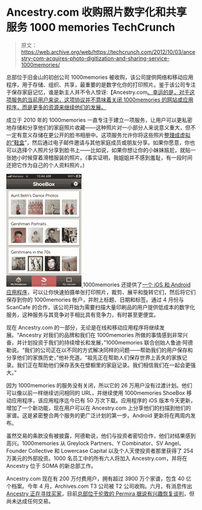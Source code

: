# Ancestry.com 收购照片数字化和共享服务 1000 memories TechCrunch

> 原文：<https://web.archive.org/web/https://techcrunch.com/2012/10/03/ancestry-com-acquires-photo-digitization-and-sharing-service-1000memories/>

总部位于旧金山的初创公司 1000memories 被收购，该公司提供网络和移动应用程序，用于存储、组织、共享，最重要的是数字化你的打印照片。鉴于该公司专注于保存家庭记忆，谁是新主人并不令人惊讶:【Ancestry.com[。幸运的是，对于这项服务的当前用户来说，这项协议并不意味着关闭 1000memories 的网站或应用程序，而是更多的资源来继续他们的发展。](https://web.archive.org/web/20230126145438/http://www.crunchbase.com/company/ancestry-com)

成立于 2010 年的 1000memories 一直专注于建立一项服务，让用户可以更私密地存储和分享他们的家庭照片收藏——这种照片对一小部分人来说意义重大，但不一定有意义存储在更公开的脸书相册中。这项服务允许你将这些照片[整理成虚拟的“鞋盒](https://web.archive.org/web/20230126145438/https://techcrunch.com/2012/04/03/1000memories-introduces-shoeboxes-for-more-private-photo-sharing/)”，然后通过电子邮件邀请与其他家庭成员或朋友分享。如果你愿意，你也可以选择个人照片分享到脸书上——比如说，如果你想让你的小妹妹尴尬，就贴一张她小时候穿着滑稽服装的照片。(事实证明，我姐姐并不感到羞耻，有一段时间还把它作为自己的个人资料照片。)

[![](img/bac2f78eaafd6dd8365d6dae7d05d660.png "shoebox-ios") ](https://web.archive.org/web/20230126145438/https://techcrunch.com/2012/05/09/1000memories-brings-its-photo-scanning-shoebox-app-to-android-revamps-iphone-version/shoebox-ios/) 1000memories 还提供了[一个 iOS 和 Android 应用程序](https://web.archive.org/web/20230126145438/https://techcrunch.com/2012/05/09/1000memories-brings-its-photo-scanning-shoebox-app-to-android-revamps-iphone-version/)，可以让你快速拍摄单张打印照片，裁剪、展平和旋转它们，然后将它们保存到你的 1000memories 帐户，并附上标题、日期和标签。通过 4 月份与 ScanCafe 的合作，该公司开始为需要扫描大量印刷品的用户提供低成本的数字化服务，这种服务与其竞争对手相比具有竞争力，有时甚至更便宜。

现在 Ancestry.com 的一部分，无论是在线和移动应用程序将继续发展。“Ancestry 对我们的品牌和我们在 1000memories 所做的事情感到非常兴奋，并计划投资于我们的持续增长和发展，”1000memories 联合创始人鲁迪·阿德勒说。“我们的公司正在以不同的方式解决同样的问题——帮助我们的用户保存和分享他们的家族历史，”他补充道。“祖先正在帮助人们保存世界上丢失的家族记录。我们正在帮助他们保存丢失在壁橱里的家庭记录。我们相信我们在一起会更强大。”

因为 1000memories 的服务没有关闭，所以它的 26 万用户没有过渡计划。他们可以像以前一样继续访问相同的 URL，并继续使用 1000memories ShoeBox 移动应用程序，该应用程序迄今已有 50 万次下载。应用程序的 iOS 版本今天更新，增加了一个新功能，现在用户可以在 Ancestry.com 上分享他们的扫描到他们的家谱。这是紧密整合两个服务的更广泛计划的第一步。Android 更新将在两周内发布。

虽然交易的条款没有被披露，阿德勒说，他们与投资者密切合作，他们对结果感到高兴。1000memories 从 Greylock Partners、Y Combinator、SV Angel、Founder Collective 和 Lowercase Capital 以及个人天使投资者那里获得了 254 万美元的外部投资。1000 名员工中的所有六人将加入 Ancestry.com，并将在 Ancestry 位于 SOMA 的新总部工作。

Ancestry.com 现在有 200 万付费用户，拥有超过 3900 万个家谱，包含 40 亿个档案。今年 4 月，Archives.com T3 公司被 T2 公司收购。六月，有消息传出 [Ancestry 正在寻找买家](https://web.archive.org/web/20230126145438/http://www.bloomberg.com/news/2012-06-05/ancestry-com-said-to-work-with-qatalyst-partners-to-find-buyers.html)，目前[总部位于伦敦的 Permira 据说有兴趣恢复谈判](https://web.archive.org/web/20230126145438/http://www.businessweek.com/news/2012-10-02/ancestry-said-to-seek-higher-price-from-permira-and-tpg)，但尚未达成任何交易。